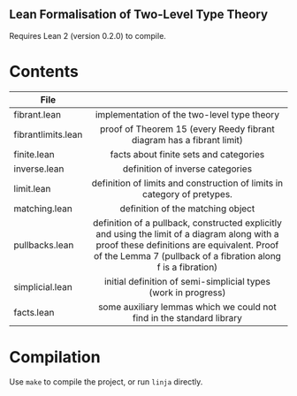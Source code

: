 ## Lean Formalisation of Two-Level Type Theory

Requires Lean 2 (version 0.2.0) to compile.

# Contents

| File | |
|--------------------|:--------------------------------------------------------------------:
| fibrant.lean       | implementation of the two-level type theory
| fibrantlimits.lean | proof of Theorem 15 (every Reedy fibrant diagram has a fibrant limit)
| finite.lean        | facts about finite sets and categories
| inverse.lean       | definition of inverse categories
| limit.lean         | definition of limits and construction of limits in category of pretypes.
| matching.lean      | definition of the matching object
| pullbacks.lean     | definition of a pullback, constructed explicitly and using the limit of a diagram along with a proof these definitions are equivalent. Proof of the Lemma 7 (pullback of a fibration along f is a fibration)
| simplicial.lean    | initial definition of semi-simplicial types (work in progress)
| facts.lean         | some auxiliary lemmas which we could not find in the standard library

# Compilation

Use ```make``` to compile the project, or run ```linja``` directly.
